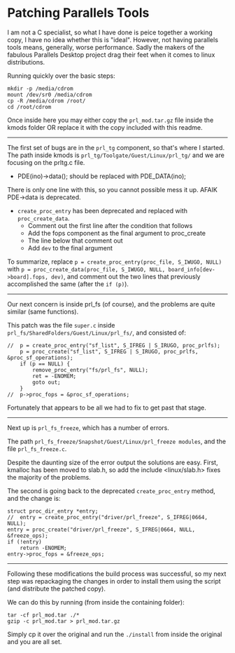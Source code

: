 
# Patching Parallels Tools

I am not a C specialist, so what I have done is peice together a working copy, I have no idea whether this is "ideal".  However, not having parallels tools means, generally, worse performance.  Sadly the makers of the fabulous Parallels Desktop project drag their feet when it comes to linux distributions.

Running quickly over the basic steps:

    mkdir -p /media/cdrom
    mount /dev/sr0 /media/cdrom
    cp -R /media/cdrom /root/
    cd /root/cdrom

Once inside here you may either copy the `prl_mod.tar.gz` file inside the kmods folder OR replace it with the copy included with this readme.


---

The first set of bugs are in the `prl_tg` component, so that's where I started.  The path inside kmods is `prl_tg/Toolgate/Guest/Linux/prl_tg/` and we are focusing on the prltg.c file.

- PDE(ino)->data(); should be replaced with PDE_DATA(ino);

There is only one line with this, so you cannot possible mess it up.  AFAIK PDE->data is deprecated.

- `create_proc_entry` has been deprecated and replaced with `proc_create_data`.
    - Comment out the first line after the condition that follows
    - Add the fops component as the final argument to proc_create
    - The line below that comment out
    - Add `dev` to the final argument

To summarize, replace `p = create_proc_entry(proc_file, S_IWUGO, NULL)` with `p = proc_create_data(proc_file, S_IWUGO, NULL, board_info[dev->board].fops, dev)`, and comment out the two lines that previously accomplished the same (after the `if (p)`).


---

Our next concern is inside prl_fs (of course), and the problems are quite similar (same functions).

This patch was the file `super.c` inside `prl_fs/SharedFolders/Guest/Linux/prl_fs/`, and consisted of:

    //  p = create_proc_entry("sf_list", S_IFREG | S_IRUGO, proc_prlfs);
        p = proc_create("sf_list", S_IFREG | S_IRUGO, proc_prlfs, &proc_sf_operations);
        if (p == NULL) {
            remove_proc_entry("fs/prl_fs", NULL);
            ret = -ENOMEM;
            goto out;
        }
    //  p->proc_fops = &proc_sf_operations;

Fortunately that appears to be all we had to fix to get past that stage.


---

Next up is `prl_fs_freeze`, which has a number of errors.

The path `prl_fs_freeze/Snapshot/Guest/Linux/prl_freeze modules`, and the file `prl_fs_freeze.c`.

Despite the daunting size of the error output the solutions are easy.  First, kmalloc has been moved to slab.h, so add the include <linux/slab.h> fixes the majority of the problems.

The second is going back to the deprecated `create_proc_entry` method, and the change is:

    struct proc_dir_entry *entry;
    //  entry = create_proc_entry("driver/prl_freeze", S_IFREG|0664, NULL);
    entry = proc_create("driver/prl_freeze", S_IFREG|0664, NULL, &freeze_ops);
    if (!entry)
        return -ENOMEM;
    entry->proc_fops = &freeze_ops;


---

Following these modifications the build process was successful, so my next step was repackaging the changes in order to install them using the script (and distribute the patched copy).

We can do this by running (from inside the containing folder):

    tar -cf prl_mod.tar ./*
    gzip -c prl_mod.tar > prl_mod.tar.gz

Simply cp it over the original and run the `./install` from inside the original and you are all set.

